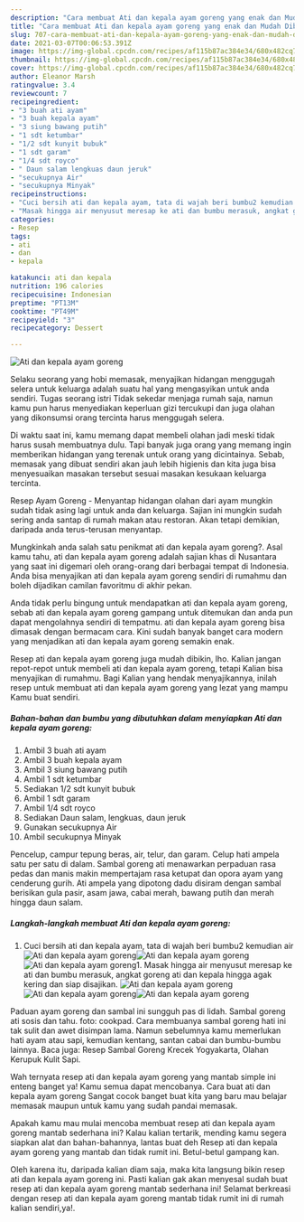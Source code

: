 ```yaml
---
description: "Cara membuat Ati dan kepala ayam goreng yang enak dan Mudah Dibuat"
title: "Cara membuat Ati dan kepala ayam goreng yang enak dan Mudah Dibuat"
slug: 707-cara-membuat-ati-dan-kepala-ayam-goreng-yang-enak-dan-mudah-dibuat
date: 2021-03-07T00:06:53.391Z
image: https://img-global.cpcdn.com/recipes/af115b87ac384e34/680x482cq70/ati-dan-kepala-ayam-goreng-foto-resep-utama.jpg
thumbnail: https://img-global.cpcdn.com/recipes/af115b87ac384e34/680x482cq70/ati-dan-kepala-ayam-goreng-foto-resep-utama.jpg
cover: https://img-global.cpcdn.com/recipes/af115b87ac384e34/680x482cq70/ati-dan-kepala-ayam-goreng-foto-resep-utama.jpg
author: Eleanor Marsh
ratingvalue: 3.4
reviewcount: 7
recipeingredient:
- "3 buah ati ayam"
- "3 buah kepala ayam"
- "3 siung bawang putih"
- "1 sdt ketumbar"
- "1/2 sdt kunyit bubuk"
- "1 sdt garam"
- "1/4 sdt royco"
- " Daun salam lengkuas daun jeruk"
- "secukupnya Air"
- "secukupnya Minyak"
recipeinstructions:
- "Cuci bersih ati dan kepala ayam, tata di wajah beri bumbu2 kemudian air"
- "Masak hingga air menyusut meresap ke ati dan bumbu merasuk, angkat goreng ati dan kepala hingga agak kering dan siap disajikan."
categories:
- Resep
tags:
- ati
- dan
- kepala

katakunci: ati dan kepala 
nutrition: 196 calories
recipecuisine: Indonesian
preptime: "PT13M"
cooktime: "PT49M"
recipeyield: "3"
recipecategory: Dessert

---
```



![Ati dan kepala ayam goreng](https://img-global.cpcdn.com/recipes/af115b87ac384e34/680x482cq70/ati-dan-kepala-ayam-goreng-foto-resep-utama.jpg)

Selaku seorang yang hobi memasak, menyajikan hidangan menggugah selera untuk keluarga adalah suatu hal yang mengasyikan untuk anda sendiri. Tugas seorang istri Tidak sekedar menjaga rumah saja, namun kamu pun harus menyediakan keperluan gizi tercukupi dan juga olahan yang dikonsumsi orang tercinta harus menggugah selera.

Di waktu  saat ini, kamu memang dapat membeli olahan jadi meski tidak harus susah membuatnya dulu. Tapi banyak juga orang yang memang ingin memberikan hidangan yang terenak untuk orang yang dicintainya. Sebab, memasak yang dibuat sendiri akan jauh lebih higienis dan kita juga bisa menyesuaikan masakan tersebut sesuai masakan kesukaan keluarga tercinta. 

Resep Ayam Goreng - Menyantap hidangan olahan dari ayam mungkin sudah tidak asing lagi untuk anda dan keluarga. Sajian ini mungkin sudah sering anda santap di rumah makan atau restoran. Akan tetapi demikian, daripada anda terus-terusan menyantap.

Mungkinkah anda salah satu penikmat ati dan kepala ayam goreng?. Asal kamu tahu, ati dan kepala ayam goreng adalah sajian khas di Nusantara yang saat ini digemari oleh orang-orang dari berbagai tempat di Indonesia. Anda bisa menyajikan ati dan kepala ayam goreng sendiri di rumahmu dan boleh dijadikan camilan favoritmu di akhir pekan.

Anda tidak perlu bingung untuk mendapatkan ati dan kepala ayam goreng, sebab ati dan kepala ayam goreng gampang untuk ditemukan dan anda pun dapat mengolahnya sendiri di tempatmu. ati dan kepala ayam goreng bisa dimasak dengan bermacam cara. Kini sudah banyak banget cara modern yang menjadikan ati dan kepala ayam goreng semakin enak.

Resep ati dan kepala ayam goreng juga mudah dibikin, lho. Kalian jangan repot-repot untuk membeli ati dan kepala ayam goreng, tetapi Kalian bisa menyajikan di rumahmu. Bagi Kalian yang hendak menyajikannya, inilah resep untuk membuat ati dan kepala ayam goreng yang lezat yang mampu Kamu buat sendiri.

<!--inarticleads1-->

##### Bahan-bahan dan bumbu yang dibutuhkan dalam menyiapkan Ati dan kepala ayam goreng:

1. Ambil 3 buah ati ayam
1. Ambil 3 buah kepala ayam
1. Ambil 3 siung bawang putih
1. Ambil 1 sdt ketumbar
1. Sediakan 1/2 sdt kunyit bubuk
1. Ambil 1 sdt garam
1. Ambil 1/4 sdt royco
1. Sediakan  Daun salam, lengkuas, daun jeruk
1. Gunakan secukupnya Air
1. Ambil secukupnya Minyak


Pencelup, campur tepung beras, air, telur, dan garam. Celup hati ampela satu per satu di dalam. Sambal goreng ati menawarkan perpaduan rasa pedas dan manis makin mempertajam rasa ketupat dan opora ayam yang cenderung gurih. Ati ampela yang dipotong dadu disiram dengan sambal berisikan gula pasir, asam jawa, cabai merah, bawang putih dan merah hingga daun salam. 

<!--inarticleads2-->

##### Langkah-langkah membuat Ati dan kepala ayam goreng:

1. Cuci bersih ati dan kepala ayam, tata di wajah beri bumbu2 kemudian air
<img src="https://img-global.cpcdn.com/steps/3bd19cf4a3981b76/160x128cq70/ati-dan-kepala-ayam-goreng-langkah-memasak-1-foto.jpg" alt="Ati dan kepala ayam goreng"><img src="https://img-global.cpcdn.com/steps/606a4c856aa2f487/160x128cq70/ati-dan-kepala-ayam-goreng-langkah-memasak-1-foto.jpg" alt="Ati dan kepala ayam goreng"><img src="https://img-global.cpcdn.com/steps/68f797169b0f686c/160x128cq70/ati-dan-kepala-ayam-goreng-langkah-memasak-1-foto.jpg" alt="Ati dan kepala ayam goreng">1. Masak hingga air menyusut meresap ke ati dan bumbu merasuk, angkat goreng ati dan kepala hingga agak kering dan siap disajikan.
<img src="https://img-global.cpcdn.com/steps/a0f88fc6f40e0cbd/160x128cq70/ati-dan-kepala-ayam-goreng-langkah-memasak-2-foto.jpg" alt="Ati dan kepala ayam goreng"><img src="https://img-global.cpcdn.com/steps/484ee3abfde2e5e5/160x128cq70/ati-dan-kepala-ayam-goreng-langkah-memasak-2-foto.jpg" alt="Ati dan kepala ayam goreng"><img src="https://img-global.cpcdn.com/steps/be8224829298ce33/160x128cq70/ati-dan-kepala-ayam-goreng-langkah-memasak-2-foto.jpg" alt="Ati dan kepala ayam goreng">

Paduan ayam goreng dan sambal ini sungguh pas di lidah. Sambal goreng ati sosis dan tahu. foto: cookpad. Cara membuanya sambal goreng hati ini tak sulit dan awet disimpan lama. Namun sebelumnya kamu memerlukan hati ayam atau sapi, kemudian kentang, santan cabai dan bumbu-bumbu lainnya. Baca juga: Resep Sambal Goreng Krecek Yogyakarta, Olahan Kerupuk Kulit Sapi. 

Wah ternyata resep ati dan kepala ayam goreng yang mantab simple ini enteng banget ya! Kamu semua dapat mencobanya. Cara buat ati dan kepala ayam goreng Sangat cocok banget buat kita yang baru mau belajar memasak maupun untuk kamu yang sudah pandai memasak.

Apakah kamu mau mulai mencoba membuat resep ati dan kepala ayam goreng mantab sederhana ini? Kalau kalian tertarik, mending kamu segera siapkan alat dan bahan-bahannya, lantas buat deh Resep ati dan kepala ayam goreng yang mantab dan tidak rumit ini. Betul-betul gampang kan. 

Oleh karena itu, daripada kalian diam saja, maka kita langsung bikin resep ati dan kepala ayam goreng ini. Pasti kalian gak akan menyesal sudah buat resep ati dan kepala ayam goreng mantab sederhana ini! Selamat berkreasi dengan resep ati dan kepala ayam goreng mantab tidak rumit ini di rumah kalian sendiri,ya!.

